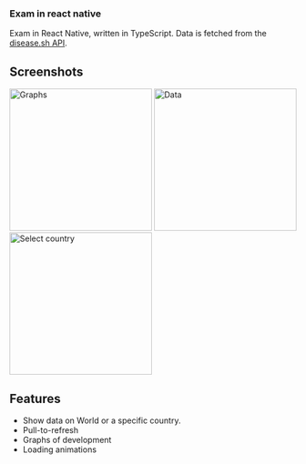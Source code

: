 ### Exam in react native
Exam in React Native, written in TypeScript. Data is fetched from the [disease.sh API](https://disease.sh/docs/#/).

## Screenshots
<div float='left'>
  <img width="250" alt="Graphs" src="https://user-images.githubusercontent.com/33099664/144765371-8f754035-e250-4afb-81ea-6b4340eb74a8.png" />
  <img width="250" alt="Data" src="https://user-images.githubusercontent.com/33099664/144765384-e9432ca1-8fbb-4af0-84d7-4ae32af7f793.png" />
  <img width="250" alt="Select country" src="https://user-images.githubusercontent.com/33099664/144765394-e6e1bebd-9f89-44c5-a684-51f5f0ed5f0e.png" />
<div/>
  
## Features
  * Show data on World or a specific country.
  * Pull-to-refresh
  * Graphs of development
  * Loading animations
